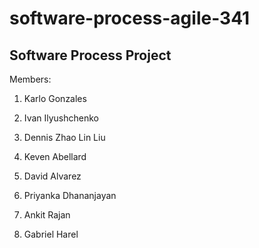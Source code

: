 # software-process-agile-341
Software Process Project
----------------------------
Members:
1.	Karlo Gonzales

2.	Ivan Ilyushchenko

3.	Dennis Zhao Lin Liu

4.	Keven Abellard

5.	David Alvarez

6.	Priyanka Dhananjayan

7.	Ankit Rajan

8.	Gabriel Harel
